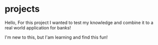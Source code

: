 # projects
Hello, For this project I wanted to test my knowledge and combine it to a real world application for banks!
<body>
  I'm new to this, but I'am learning and find this fun!
<body/>
